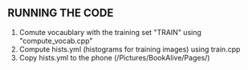 RUNNING THE CODE
----------------

1. Comute vocaublary with the training set "TRAIN" using "compute_vocab.cpp"
2. Compute hists.yml (histograms for training images) using train.cpp
3. Copy hists.yml to the phone (/Pictures/BookAlive/Pages/)
